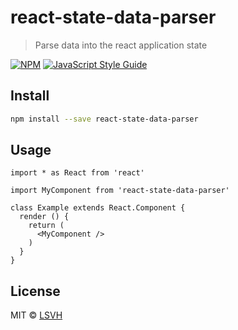 # react-state-data-parser

> Parse data into the react application state

[![NPM](https://img.shields.io/npm/v/react-state-data-parser.svg)](https://www.npmjs.com/package/react-state-data-parser) [![JavaScript Style Guide](https://img.shields.io/badge/code_style-standard-brightgreen.svg)](https://standardjs.com)

## Install

```bash
npm install --save react-state-data-parser
```

## Usage

```tsx
import * as React from 'react'

import MyComponent from 'react-state-data-parser'

class Example extends React.Component {
  render () {
    return (
      <MyComponent />
    )
  }
}
```

## License

MIT © [LSVH](https://github.com/LSVH)
